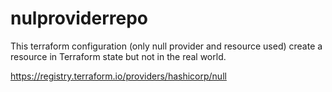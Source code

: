 # nulproviderrepo

This terraform configuration (only null provider and resource used) create a resource in Terraform state but not in the real world.

https://registry.terraform.io/providers/hashicorp/null

